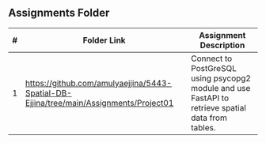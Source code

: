 ##  Assignments Folder

|   #   | Folder Link | Assignment Description |
| :---: | ----------- | ---------------------- |
|    1  |     https://github.com/amulyaejjina/5443-Spatial-DB-Ejjina/tree/main/Assignments/Project01        |         Connect to PostGreSQL using psycopg2 module and use FastAPI to retrieve spatial data from tables.  |
